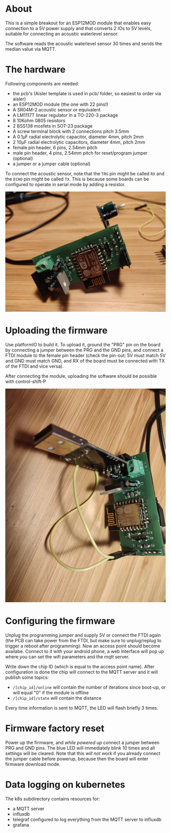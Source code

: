 # About

This is a simple breakout for an ESP12MOD module that enables easy connection to a 5V power supply and that converts 2 IOs to 5V levels, suitable for connecting an acoustic waterlevel sensor.

The software reads the acoustic waterlevel sensor 30 times and sends the median value via MQTT.

# The hardware

Following components are needed:
* the pcb's (Aisler template is used in pcb/ folder, so easiest to order via aisler)
* an ESP12MOD module (the one with 22 pins!)
* A SR04M-2 acoustic sensor or equivalent
* A LM1117T linear regulator in a TO-220-3 package
* 8 10Kohm 0805 resistors
* 2 BSS138 mosfets in SOT-23 package
* A screw terminal block with 2 connections pitch 3.5mm
* A 0.1μF radial electrolytic capacitor, diameter 4mm, pitch 2mm
* 2 10μF radial electrolytic capacitors, diameter 4mm, pitch 2mm
* female pin header, 6 pins, 2.54mm pitch
* male pin header, 4 pins, 2.54mm pitch for reset/program jumper (optional)
* a jumper or a jumper cable (optional)

To connect the acoustic sensor, note that the `TRG` pin might be called `RX`
and the `ECHO` pin might be called `TX`. This is because some boards can be
configured to operate in serial mode by adding a resistor.

![pcb](pics/pcb.jpg "The assembled PCB")

# Uploading the firmware

Use platformIO to build it. To upload it, ground the "PRG" pin on the board by connecting a jumper between the PRG and the GND pins, and connect a FTDI module to the female pin header (check the pin-out: 5V must match 5V and GND must match GND, and RX of the board must be connected with TX of the FTDI and vice versa).

After connecting the module, uploading the software should be possible with control-shift-P

![pcb](pics/program.jpg "Programming the PCB")

# Configuring the firmware

Unplug the programming jumper and supply 5V or connect the FTDI again (the PCB can take power from the FTDI, but make sure to unplug/replug to trigger a reboot after programming). Now an access point should become availabe. Connect to it with your android phone, a web interface will pop up where you can set the wifi parameters and the mqtt server.

Write down the chip ID (which is equal to the access point name). After configuration is done the chip will connect to the MQTT server and it will publish some topics:

* `/[chip_id]/online` will contain the number of iterations since boot-up, or will equal "0" if the module is offline
* `/[chip_id]/state` will contain the distance

Every time information is sent to MQTT, the LED will flash briefly 3 times.

# Firmware factory reset

Power up the firmware, and *while powered up* connect a jumper between PRG and GND pins. The blue LED will immediately blink 10 times and all settings will be cleared.
Note that this *will not work* if you already connect the jumper cable
before powerup, because then the board will enter firmware download mode.

# Data logging on kubernetes

The k8s subdirectory contains resources for:
* a MQTT server
* influxdb
* telegraf configured to log everything from the MQTT server to influxdb
* grafana
